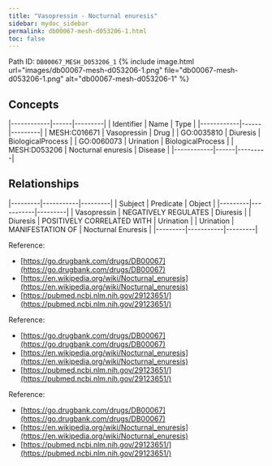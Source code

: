 ```yaml
---
title: "Vasopressin - Nocturnal enuresis"
sidebar: mydoc_sidebar
permalink: db00067-mesh-d053206-1.html
toc: false 
---
```



Path ID: `DB00067_MESH_D053206_1`
{% include image.html url="images/db00067-mesh-d053206-1.png" file="db00067-mesh-d053206-1.png" alt="db00067-mesh-d053206-1" %}

## Concepts

|------------|------|---------|
| Identifier | Name | Type    |
|------------|------|---------|
| MESH:C016671 | Vasopressin | Drug |
| GO:0035810 | Diuresis | BiologicalProcess |
| GO:0060073 | Urination | BiologicalProcess |
| MESH:D053206 | Nocturnal enuresis | Disease |
|------------|------|---------|

## Relationships

|---------|-----------|---------|
| Subject | Predicate | Object  |
|---------|-----------|---------|
| Vasopressin | NEGATIVELY REGULATES | Diuresis |
| Diuresis | POSITIVELY CORRELATED WITH | Urination |
| Urination | MANIFESTATION OF | Nocturnal Enuresis |
|---------|-----------|---------|

Reference: 
  - [https://go.drugbank.com/drugs/DB00067](https://go.drugbank.com/drugs/DB00067)
  - [https://en.wikipedia.org/wiki/Nocturnal_enuresis](https://en.wikipedia.org/wiki/Nocturnal_enuresis)
  - [https://pubmed.ncbi.nlm.nih.gov/29123651/](https://pubmed.ncbi.nlm.nih.gov/29123651/)

Reference: 
  - [https://go.drugbank.com/drugs/DB00067](https://go.drugbank.com/drugs/DB00067)
  - [https://en.wikipedia.org/wiki/Nocturnal_enuresis](https://en.wikipedia.org/wiki/Nocturnal_enuresis)
  - [https://pubmed.ncbi.nlm.nih.gov/29123651/](https://pubmed.ncbi.nlm.nih.gov/29123651/)

Reference: 
  - [https://go.drugbank.com/drugs/DB00067](https://go.drugbank.com/drugs/DB00067)
  - [https://en.wikipedia.org/wiki/Nocturnal_enuresis](https://en.wikipedia.org/wiki/Nocturnal_enuresis)
  - [https://pubmed.ncbi.nlm.nih.gov/29123651/](https://pubmed.ncbi.nlm.nih.gov/29123651/)
